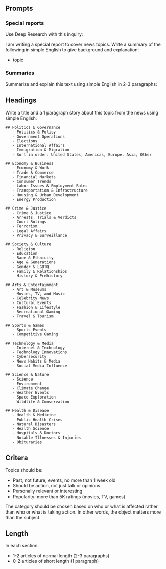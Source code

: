 ## Prompts

### Special reports

Use Deep Research with this inquiry:

I am writing a special report to cover news topics. Write a summary of the following in simple English to give background and explanation:

- topic

### Summaries

Summarize and explain this text using simple English in 2-3 paragraphs:

## Headings

Write a title and a 1 paragraph story about this topic from the news using simple English:

```
## Politics & Governance
   - Politics & Policy
   - Government Operations
   - Elections
   - International Affairs
   - Immigration & Migration
   - Sort in order: United States, Americas, Europe, Asia, Other

## Economy & Business
   - Economy & Work
   - Trade & Commerce
   - Financial Markets
   - Consumer Trends
   - Labor Issues & Employment Rates
   - Transportation & Infrastructure
   - Housing & Urban Development
   - Energy Production

## Crime & Justice
   - Crime & Justice
   - Arrests, Trials & Verdicts
   - Court Rulings
   - Terrorism
   - Legal Affairs
   - Privacy & Surveillance

## Society & Culture
   - Religion
   - Education
   - Race & Ethnicity
   - Age & Generations
   - Gender & LGBTQ
   - Family & Relationships
   - History & Prehistory

## Arts & Entertainment
   - Art & Museums
   - Movies, TV, and Music
   - Celebrity News
   - Cultural Events
   - Fashion & Lifestyle
   - Recreational Gaming
   - Travel & Tourism

## Sports & Games
   - Sports Events
   - Competitive Gaming

## Technology & Media
   - Internet & Technology
   - Technology Innovations
   - Cybersecurity
   - News Habits & Media
   - Social Media Influence

## Science & Nature
   - Science
   - Environment
   - Climate Change
   - Weather Events
   - Space Exploration
   - Wildlife & Conservation

## Health & Disease
   - Health & Medicine
   - Public Health Crises
   - Natural Disasters
   - Health Science
   - Hospitals & Doctors
   - Notable Illnesses & Injuries
   - Obituraries
```

## Critera

Topics should be:

- Past, not future, events, no more than 1 week old
- Should be action, not just talk or opinions
- Personally relevant or interesting
- Popularity: more than 5K ratings (movies, TV, games)

The category should be chosen based on who or what is affected rather than who or what is taking action. In other words, the object matters more than the subject.

## Length

In each section:

- 1-2 articles of normal length (2-3 paragraphs)
- 0-2 articles of short length (1 paragraph)
